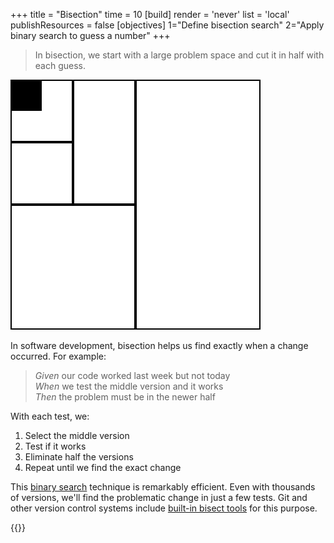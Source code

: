 +++
title = "Bisection"
time = 10
[build]
  render = 'never'
  list = 'local'
  publishResources = false
[objectives]
    1="Define bisection search"
    2="Apply binary search to guess a number"
+++

> In bisection, we start with a large problem space and cut it in half with each guess.

![bisection.svg](bisection.svg)

In software development, bisection helps us find exactly when a change occurred. For example:

> _Given_ our code worked last week but not today  
> _When_ we test the middle version and it works  
> _Then_ the problem must be in the newer half

With each test, we:

1. Select the middle version
2. Test if it works
3. Eliminate half the versions
4. Repeat until we find the exact change

This [binary search](https://www.khanacademy.org/computing/computer-science/algorithms/binary-search/a/binary-search) technique is remarkably efficient. Even with thousands of versions, we'll find the problematic change in just a few tests. Git and other version control systems include [built-in bisect tools](https://git-scm.com/docs/git-bisect) for this purpose.

{{<blocklink
  src="https://www.mathsisfun.com/games/guess_number.html"
  name="Higher or Lower"
  caption="Guess the number efficiently"
  time="2" >}}

